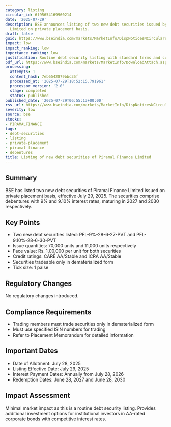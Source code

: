 ```yaml
---
category: listing
circular_id: 6f95654169960214
date: '2025-07-29'
description: BSE announces listing of two new debt securities issued by Piramal Finance
  Limited on private placement basis.
draft: false
guid: https://www.bseindia.com/markets/MarketInfo/DispNoticesNCirculars.aspx?Noticeid={1164BE21-E899-4006-BF1A-D530D2C9F793}&noticeno=20250729-3&dt=07/29/2025&icount=3&totcount=71&flag=0
impact: low
impact_ranking: low
importance_ranking: low
justification: Routine debt security listing with standard terms and conditions
pdf_url: https://www.bseindia.com/markets/MarketInfo/DownloadAttach.aspx?id=20250729-3&attachedId=
processing:
  attempts: 1
  content_hash: 7eb6542879bbc35f
  processed_at: '2025-07-29T18:52:15.791961'
  processor_version: '2.0'
  stage: completed
  status: published
published_date: '2025-07-29T06:55:13+00:00'
rss_url: https://www.bseindia.com/markets/MarketInfo/DispNoticesNCirculars.aspx?Noticeid={1164BE21-E899-4006-BF1A-D530D2C9F793}&noticeno=20250729-3&dt=07/29/2025&icount=3&totcount=71&flag=0
severity: low
source: bse
stocks:
- PIRAMALFINANCE
tags:
- debt-securities
- listing
- private-placement
- piramal-finance
- debentures
title: Listing of new debt securities of Piramal Finance Limited
---
```


## Summary

BSE has listed two new debt securities of Piramal Finance Limited issued on private placement basis, effective July 29, 2025. The securities comprise debentures with 9% and 9.10% interest rates, maturing in 2027 and 2030 respectively.

## Key Points

- Two new debt securities listed: PFL-9%-28-6-27-PVT and PFL-9.10%-28-6-30-PVT
- Issue quantities: 70,000 units and 11,000 units respectively
- Face value: Rs. 1,00,000 per unit for both securities
- Credit ratings: CARE AA/Stable and ICRA AA/Stable
- Securities tradeable only in dematerialized form
- Tick size: 1 paise

## Regulatory Changes

No regulatory changes introduced.

## Compliance Requirements

- Trading members must trade securities only in dematerialized form
- Must use specified ISIN numbers for trading
- Refer to Placement Memorandum for detailed information

## Important Dates

- Date of Allotment: July 28, 2025
- Listing Effective Date: July 29, 2025
- Interest Payment Dates: Annually from July 28, 2026
- Redemption Dates: June 28, 2027 and June 28, 2030

## Impact Assessment

Minimal market impact as this is a routine debt security listing. Provides additional investment options for institutional investors in AA-rated corporate bonds with competitive interest rates.